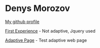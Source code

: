 # Denys Morozov

[My github profile](https://github.com/beniciodenys)

[First Experience](https://beniciodenys.github.io/coolinar-jquery/ "not adaptive, Jquery used") - Not adaptive, Jquery used

[Adaptive Page](https://beniciodenys.github.io/first-adaptive/ "test adaptive web page") - Test adaptive web page
